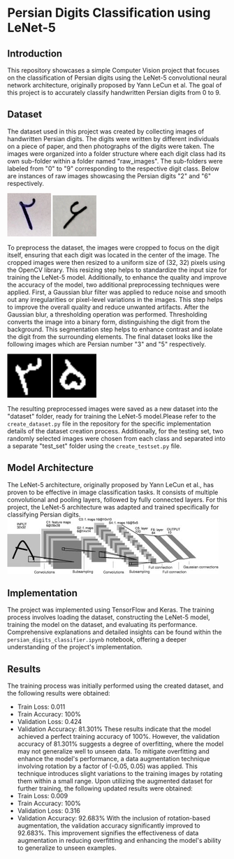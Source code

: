 # Persian Digits Classification using LeNet-5

## Introduction
This repository showcases a simple Computer Vision project that focuses on the classification of Persian digits using the LeNet-5 convolutional neural network architecture, originally proposed by Yann LeCun et al. The goal of this project is to accurately classify handwritten Persian digits from 0 to 9.

## Dataset
The dataset used in this project was created by collecting images of handwritten Persian digits. The digits were written by different individuals on a piece of paper, and then photographs of the digits were taken. The images were organized into a folder structure where each digit class had its own sub-folder within a folder named "raw_images". The sub-folders were labeled from "0" to "9" corresponding to the respective digit class.
Below are instances of raw images showcasing the Persian digits "2" and "6" respectively.

<p align="left">
  <img src="https://github.com/pirhooshyaran/persian-digits-classification-using-LeNet5/blob/master/raw_images/2/001.png" width="100" alt="Number 2">
  <img src="https://github.com/pirhooshyaran/persian-digits-classification-using-LeNet5/blob/master/raw_images/6/001.png" width="100" alt="Number 6">
</p>

To preprocess the dataset, the images were cropped to focus on the digit itself, ensuring that each digit was located in the center of the image. The cropped images were then resized to a uniform size of (32, 32) pixels using the OpenCV library. This resizing step helps to standardize the input size for training the LeNet-5 model.
Additionally, to enhance the quality and improve the accuracy of the model, two additional preprocessing techniques were applied. First, a Gaussian blur filter was applied to reduce noise and smooth out any irregularities or pixel-level variations in the images. This step helps to improve the overall quality and reduce unwanted artifacts.
After the Gaussian blur, a thresholding operation was performed. Thresholding converts the image into a binary form, distinguishing the digit from the background. This segmentation step helps to enhance contrast and isolate the digit from the surrounding elements.
The final dataset looks like the following images which are Persian number "3" and "5" respectively.

<p align="left">
  <img src="https://github.com/pirhooshyaran/persian-digits-classification-using-LeNet5/blob/master/dataset/3/001.png" width="100" alt="Number 2">
  <img src="https://github.com/pirhooshyaran/persian-digits-classification-using-LeNet5/blob/master/dataset/5/001.png" width="100" alt="Number 6">
</p>

The resulting preprocessed images were saved as a new dataset into the "dataset" folder, ready for training the LeNet-5 model.Please refer to the `create_dataset.py` file in the repository for the specific implementation details of the dataset creation process. Additionally, for the testing set, two randomly selected images were chosen from each class and separated into a separate "test_set" folder using the `create_testset.py` file.
## Model Architecture
The LeNet-5 architecture, originally proposed by Yann LeCun et al., has proven to be effective in image classification tasks. It consists of multiple convolutional and pooling layers, followed by fully connected layers. For this project, the LeNet-5 architecture was adapted and trained specifically for classifying Persian digits.
![LeNet-5 Architecture](https://github.com/pirhooshyaran/persian-digits-classification-using-LeNet5/blob/master/images/LeNet5_architecture.png)
## Implementation
The project was implemented using TensorFlow and Keras. The training process involves loading the dataset, constructing the LeNet-5 model, training the model on the dataset, and evaluating its performance. Comprehensive explanations and detailed insights can be found within the `persian_digits_classifier.ipynb` notebook, offering a deeper understanding of the project's implementation.
## Results
The training process was initially performed using the created dataset, and the following results were obtained:
* Train Loss: 0.011
* Train Accuracy: 100%
* Validation Loss: 0.424
* Validation Accuracy: 81.301%
These results indicate that the model achieved a perfect training accuracy of 100%. However, the validation accuracy of 81.301% suggests a degree of overfitting, where the model may not generalize well to unseen data.
To mitigate overfitting and enhance the model's performance, a data augmentation technique involving rotation by a factor of (-0.05, 0.05) was applied. This technique introduces slight variations to the training images by rotating them within a small range.
Upon utilizing the augmented dataset for further training, the following updated results were obtained:
* Train Loss: 0.009
* Train Accuracy: 100%
* Validation Loss: 0.316
* Validation Accuracy: 92.683%
With the inclusion of rotation-based augmentation, the validation accuracy significantly improved to 92.683%. This improvement signifies the effectiveness of data augmentation in reducing overfitting and enhancing the model's ability to generalize to unseen examples.